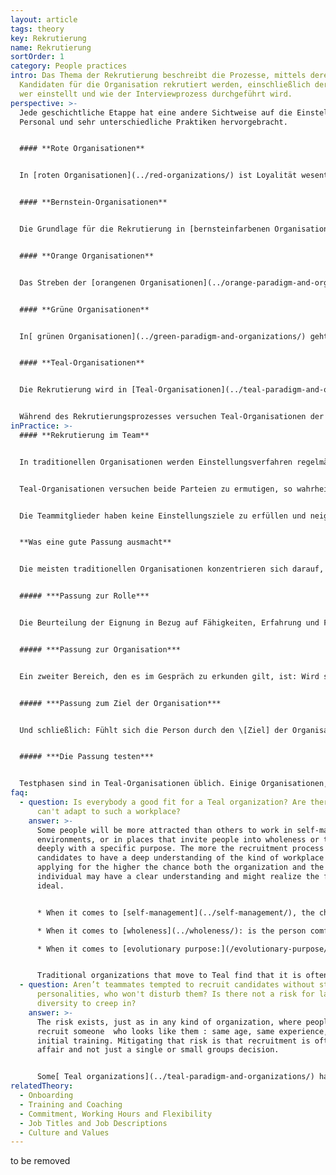 ```yaml
---
layout: article
tags: theory
key: Rekrutierung
name: Rekrutierung
sortOrder: 1
category: People practices
intro: Das Thema der Rekrutierung beschreibt die Prozesse, mittels derer externe
  Kandidaten für die Organisation rekrutiert werden, einschließlich der Frage,
  wer einstellt und wie der Interviewprozess durchgeführt wird.
perspective: >-
  Jede geschichtliche Etappe hat eine andere Sichtweise auf die Einstellung von
  Personal und sehr unterschiedliche Praktiken hervorgebracht.


  #### **Rote Organisationen**


  In [roten Organisationen](../red-organizations/) ist Loyalität wesentlich. Der Chef umgibt sich mit Familienmitgliedern oder anderen Personen, denen er vertrauen kann oder die er durch Furcht und das Versprechen, sich um sie zu kümmern, unter Kontrolle halten kann. Die Rekrutierung läuft auf Kooptation hinaus und es gibt oft ritualisierte Beitrittspraktiken, bei denen der Neuankömmling dem Chef die Treue verspricht, der im Gegenzug Schutz bietet.


  #### **Bernstein-Organisationen**


  Die Grundlage für die Rekrutierung in [bernsteinfarbenen Organisationen](../amber-paradigm-and-organizations/) bildet die soziale Schichtung. Um sich auf eine Stelle zu bewerben, müssen die Bewerber einen bestimmten Hintergrund aufweisen. Historisch gesehen entsprach diese hierarchische Schichtung in Organisationen der sozialen Schichtung: Priester wurden aus der Bauernschaft rekrutiert, Bischöfe und Kardinäle aus der Aristokratie. Ein Mann (und erst recht eine Frau), der aus der Arbeiterklasse stammt, würde keine Führungsposition anstreben und wenn er einmal in der Organisation ist, würde er nicht hoch aufsteigen. Heutige Bernstein-Organisationen neigen immer noch dazu, sich an die soziale Schichtung zu halten, wenn auch auf subtilere Weise. In Regierungsbehörden, Schulen und beim Militär wird für Positionen ab einer bestimmten Ebene oft immer noch ein bestimmter Abschluss oder eine bestimmte Anzahl von Jahren an Erfahrung verlangt. Die Person, die eingestellt wird, ist vielleicht nicht die am besten qualifizierte, aber diejenige, die alle Kriterien erfüllt.


  #### **Orange Organisationen**


  Das Streben der [orangenen Organisationen](../orange-paradigm-and-organizations/) nach Leistung, Effizienz und Innovation veranlasst sie, ihre Einstellungsbemühungen auf die Auswahl der Kandidaten mit den besten Fähigkeiten, der relevantesten Erfahrung und dem besten Fachwissen für eine bestimmte Rolle sowie dem besten zukünftigen Entwicklungspotenzial zu konzentrieren. In einigen großen Unternehmen werden die Vorstellungsgespräche von spezialisierten Mitarbeitern der Personalabteilung geführt (für Spitzenpositionen von externen Headhunter-Firmen); in den meisten Fällen in Zusammenarbeit mit dem künftigen Vorgesetzten der betreffenden Person. Es wurden beträchtliche Anstrengungen und Ressourcen für die Entwicklung von Interviewtechniken und Schulungen sowie von Beurteilungsinstrumenten aufgewendet, um den Organisationen zu helfen, ihre Erfolgsquote bei der Personalbeschaffung zu optimieren.


  #### **Grüne Organisationen**


  In[ grünen Organisationen](../green-paradigm-and-organizations/) geht es bei der Einstellung um die gemeinsame Kultur ebenso wie um die spezifischen Fähigkeiten der Kandidatin. Kandidaten für Führungspositionen werden streng auf ihre Denkweise, ihr Verhalten und ihre Werte geprüft: Sind sie bereit, ihre Untergebenen zu stärken und ein Coach anstelle eines Entscheidungsträgers von oben herab zu sein? Werden sie mit Bescheidenheit führen? Durch die Konzentration auf die Kultur kommt den Personalressourcen eine zentrale Rolle zuteil.


  #### **Teal-Organisationen**


  Die Rekrutierung wird in [Teal-Organisationen](../teal-paradigm-and-organizations/) von dem Team geleitet, das ein neues Mitglied braucht; nicht von der Personalabteilung (häufig gibt es keine Personalabteilung). Die Gespräche mit den Bewerbern drehen sich in der Regel um drei Themen: Eignung für die Aufgabe, Passung zur Organisation und ihrem Ziel. Die letzten beiden Punkte werden oft als wichtiger angesehen, da in selbstverwalteten Organisationen die Rollen häufig wechseln. Häufig wird eine Testphase vereinbart, damit beide Parteien ehrlich einschätzen können, ob sie zueinander passen.


  Während des Rekrutierungsprozesses versuchen Teal-Organisationen der Versuchung zu widerstehen, vor Bewerbern "gut auszusehen". Die Prämisse ist, dass beide Parteien versuchen, eine einfache, grundlegende Frage zu beantworten: Haben wir das Gefühl, dass wir für eine gemeinsame Reise bestimmt sind? Diese Frage kann nur dann sinnvoll beantwortet werden, wenn die Gespräche auf Ehrlichkeit und Integrität beruhen und die Bereitschaft besteht, tief und offen nachzufragen.
inPractice: >-
  #### **Rekrutierung im Team**


  In traditionellen Organisationen werden Einstellungsverfahren regelmäßig von Mitarbeitern der Personalabteilung durchgeführt. Ihr Interesse ist es, eine offene Stelle schnell mit einem geeigneten Kandidaten zu besetzen, da ihre Leistung manchmal an der Anzahl der von ihnen besetzten Stellen gemessen wird. Es liegt in ihrem besten Interesse, ein positives Bild des Unternehmens und der Stelle zu vermitteln, um den Bewerber zu ermutigen, das Angebot anzunehmen. In gleicher Weise versuchen die Bewerber, sich selbst und ihre Berufserfahrung in einem möglichst positiven Licht darzustellen, um die Chancen zu erhöhen, ein Stellenangebot zu erhalten.


  Teal-Organisationen versuchen beide Parteien zu ermutigen, so wahrheitsgemäß wie möglich miteinander umzugehen. Die Vorstellungsgespräche werden von den künftigen Teammitgliedern geführt, die lediglich entscheiden wollen, ob sie mit dem Bewerber täglich zusammenarbeiten möchten. Das Team kann sich von der Personalabteilung beraten lassen, wenn es eine solche Funktion gibt, aber für den Prozess und die Entscheidung sind sie selbst zuständig. 10 bis 12 Gespräche sind nicht ungewöhnlich, damit beide Parteien Zeit haben, sich gegenseitig kennenzulernen und herauszufinden, ob das Team und der Bewerber gut zusammenpassen.


  Die Teammitglieder haben keine Einstellungsziele zu erfüllen und neigen dazu, ehrlich über ihren Arbeitsplatz zu berichten. Wenn sie ihrem potenziellen neuen Teamkollegen gegenüber das Unternehmen zu positiv darstellen, müssen sie täglich mit den Konsequenzen leben. Da die Teammitglieder dazu neigen, ehrlich über ihren Arbeitsplatz zu sprechen, fühlen sich die Bewerber dazu eingeladen, ebenfalls ehrlich zu sein. Die Bewerber lernen oft alle ihre künftigen Kollegen kennen, besichtigen die Räumlichkeiten und werden eingeladen, wirklich alle möglichen Fragen zu stellen, um festzustellen, ob sie sich wirklich berufen fühlen, dort zu arbeiten. Viele Teal-Organisationen berichten, dass ihre Rekrutierungsprozesse und -entscheidungen deutlich länger dauern können als üblich. Manchmal nehmen sie ein langsameres Wachstum in Kauf und halten eine Stelle so lange offen, bis sie eine Person gefunden haben, die nicht nur zu der offenen Stelle, sondern auch zur Organisation und ihrem Ziel passt.


  **Was eine gute Passung ausmacht**


  Die meisten traditionellen Organisationen konzentrieren sich darauf, ob eine Person zur Stellenbeschreibung passt. Teal-Organisationen neigen dazu, eine breitere Perspektive einzunehmen und die Personalbeschaffung als einen wechselseitigen Entdeckungsprozess zu gestalten, um eine grundlegende Frage zu beantworten: Sind wir für eine gemeinsame Reise bestimmt?


  ##### ***Passung zur Rolle***


  Die Beurteilung der Eignung in Bezug auf Fähigkeiten, Erfahrung und Fachwissen ist nach wie vor ein wichtiger Bestandteil des Rekrutierungsprozesses, vor allem bei spezifischen Aufgaben, die Fachwissen erfordern. Die Rollen in selbstverwalteten Organisationen werden jedoch sehr fließend ausgetauscht. Aus diesem Grund wird die "Passung zur Stelle" oft nicht als vorrangig angesehen, da sich die Rollen einer Person schnell ändern können. Selbstverwaltungsorganisationen machen die Erfahrung, dass Mitarbeiter, die motiviert sind, eine neue und herausfordernde Rolle zu übernehmen, in überraschend kurzer Zeit neue Fähigkeiten und Erfahrungen erwerben.


  ##### ***Passung zur Organisation***


  Ein zweiter Bereich, den es im Gespräch zu erkunden gilt, ist: Wird sich diese Person in der Organisation entfalten? Wird sie oder er in einem selbstorganisierten Umfeld aufblühen? Fühlt sich die Person von den Werten des Unternehmens angesprochen? Macht es bei ihr oder ihm "klick" mit den Kollegen? Viele Teal-Organisationen, wie z. B. [Morning Star](http://www.morningstarco.com/), bieten den Bewerbern eine Schulung in Selbstmanagement an, damit sie herausfinden können, ob dies ihren Vorstellungen entspricht. Andere Organisationen schaffen Momente im Einstellungsprozess, in denen ausführliche Gespräche über die Werte des Unternehmens und des Bewerbers geführt werden.


  ##### ***Passung zum Ziel der Organisation***


  Und schließlich: Fühlt sich die Person durch den \[Ziel] der Organisation angesprochen. Gibt es etwas in der Geschichte der Person, das sie in Einklang mit dem Ziel bringt und sie dazu veranlasst, dem Ziel in diesem Moment ihres Lebens zu dienen? Die durch diese Fragen ausgelöste Diskussion kann sehr tiefgreifend sein und sowohl dem Bewerber als auch der Organisation helfen, mehr über sich selbst zu erfahren. Die Rekrutierung wird zu einem Prozess der Selbsterkundung sowie zu einem Prozess der gegenseitigen Erkundung.


  ##### ***Die Passung testen***


  Testphasen sind in Teal-Organisationen üblich. Einige Organisationen, zum Beispiel [FAVI](http://www.favi.com/en/), nutzen diese Zeit für beide Seiten ausgiebig, um zu testen, ob die Zusammenarbeit langfristig gut funktioniert. [Zappos](https://en.wikipedia.org/wiki/Zappos) bietet seinen neuen Mitarbeitern einen Scheck über 3.000 US-Dollar, wenn sie es sich anders überlegen und während der vierwöchigen Orientierungsphase kündigen. Die Idee dahinter ist, dass es für alle Beteiligten besser ist, wenn sie nicht in einem Verhältnis bleiben, das unglücklich zu sein verspricht.
faq:
  - question: Is everybody a good fit for a Teal organization? Are there people who
      can't adapt to such a workplace?
    answer: >-
      Some people will be more attracted than others to work in self-managing
      environments, or in places that invite people into wholeness or to engage
      deeply with a specific purpose. The more the recruitment process allows
      candidates to have a deep understanding of the kind of workplace they are
      applying for the higher the chance both the organization and the
      individual may have a clear understanding and might realize the fit is not
      ideal.


      * When it comes to [self-management](../self-management/), the challenge tends to be different, depending on a person's background. If the candidate is used to being a manager or to work in a staff position with power over operating units, it can be a challenging transition. Candidates who have previously worked in the lower levels of the organization may find it hard at first to deal with the higher levels of commitment and personal responsibility that self-management requires.

      * When it comes to [wholeness](../wholeness/): is the person comfortable with an environment where colleagues are expecting each other to be open and vulnerable, to show up from a place of wholeness?

      * When it comes to [evolutionary purpose:](/evolutionary-purpose/) does the person resonate with the organization's purpose, and do they feel ok with an environment in which there is little predict & control, and more sense and respond?


      Traditional organizations that move to Teal find that it is often hard to predict who will thrive in the new environment or not. Some people suddenly blossom, whereas others where everyone predicted they would love it find it hard. So taking time in the recruitment process and building in, when possible, a test period might be helpful to increases chances of a good fit.
  - question: Aren’t teammates tempted to recruit candidates without strong
      personalities, who won't disturb them? Is there not a risk for lack of
      diversity to creep in?
    answer: >-
      The risk exists, just as in any kind of organization, where people prefer
      recruit someone  who looks like them : same age, same experience, same
      initial training. Mitigating that risk is that recruitment is often a team
      affair and not just a single or small groups decision. 


      Some[ Teal organizations](../teal-paradigm-and-organizations/) have invented processes to preserve diversity (see below RHD  bi-monthly “isms in the workplace meeting”).
relatedTheory:
  - Onboarding
  - Training and Coaching
  - Commitment, Working Hours and Flexibility
  - Job Titles and Job Descriptions
  - Culture and Values
---
```

to be removed